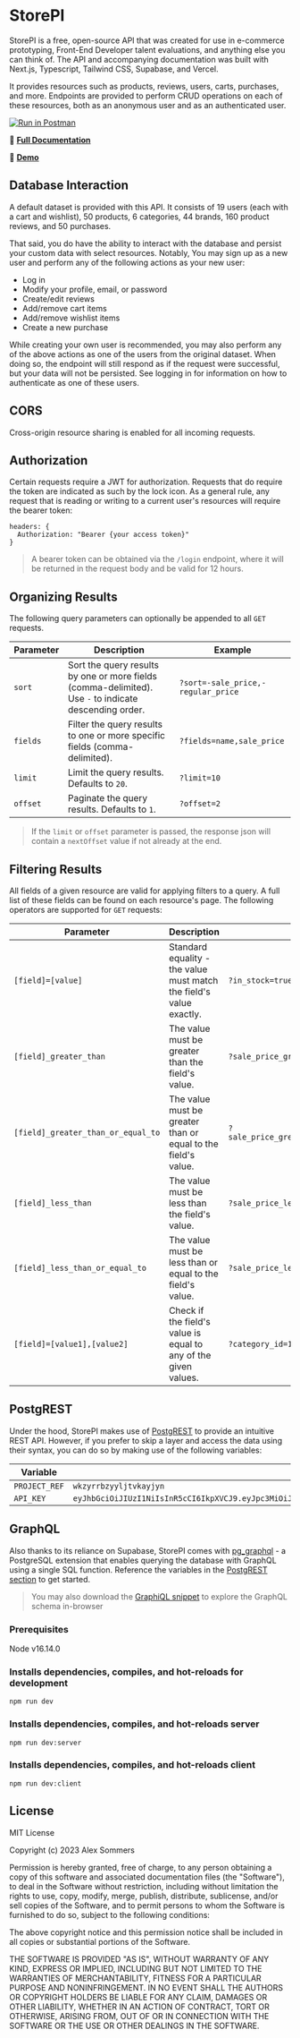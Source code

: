 # StorePI

StorePI is a free, open-source API that was created for use in e-commerce prototyping, Front-End Developer talent evaluations, and anything else you can think of. The API and accompanying documentation was built with Next.js, Typescript, Tailwind CSS, Supabase, and Vercel.

It provides resources such as products, reviews, users, carts, purchases, and more. Endpoints are provided to perform CRUD operations on each of these resources, both as an anonymous user and as an authenticated user.

[![Run in Postman](https://run.pstmn.io/button.svg)](https://app.getpostman.com/run-collection/12907395-876b1330-5f7c-4897-ab79-0603acc76801?action=collection%2Ffork&collection-url=entityId%3D12907395-876b1330-5f7c-4897-ab79-0603acc76801%26entityType%3Dcollection%26workspaceId%3D526243f7-f864-4c95-a9d4-92825249cad6#?env%5BProd%3A%20StorePI%5D=W3sia2V5IjoiVVJMIiwidmFsdWUiOiJodHRwczovL3N0b3JlcGkuaGVyb2t1YXBwLmNvbSIsImVuYWJsZWQiOnRydWUsInR5cGUiOiJkZWZhdWx0In0seyJrZXkiOiJwYXNzd29yZCIsInZhbHVlIjoicGFzc3dvcmQiLCJlbmFibGVkIjp0cnVlLCJ0eXBlIjoiZGVmYXVsdCJ9LHsia2V5Ijoiand0IiwidmFsdWUiOiIiLCJlbmFibGVkIjp0cnVlLCJ0eXBlIjoiYW55In1d)

🔗 **[Full Documentation](https://storepi.vercel.app)**

🔗 **[Demo](https://demo-storepi.netlify.app/)**

## Database Interaction

A default dataset is provided with this API. It consists of 19 users (each with a cart and wishlist), 50 products, 6 categories, 44 brands, 160 product reviews, and 50 purchases.

That said, you do have the ability to interact with the database and persist your custom data with select resources. Notably, You may sign up as a new user and perform any of the following actions as your new user:

- Log in
- Modify your profile, email, or password
- Create/edit reviews
- Add/remove cart items
- Add/remove wishlist items
- Create a new purchase

While creating your own user is recommended, you may also perform any of the above actions as one of the users from the original dataset. When doing so, the endpoint will still respond as if the request were successful, but your data will not be persisted. See logging in for information on how to authenticate as one of these users.

## CORS

Cross-origin resource sharing is enabled for all incoming requests.

## Authorization

Certain requests require a JWT for authorization. Requests that do require the token are indicated as such by the lock icon. As a general rule, any request that is reading or writing to a current user's resources will require the bearer token:

```
headers: {
  Authorization: "Bearer {your access token}"
}
```

> A bearer token can be obtained via the `/login` endpoint, where it will be returned in the request body and be valid for 12 hours.

## Organizing Results

The following query parameters can optionally be appended to all `GET` requests.

| Parameter | Description                                                                                           | Example                            |
| --------- | ----------------------------------------------------------------------------------------------------- | ---------------------------------- |
| `sort`    | Sort the query results by one or more fields (comma-delimited). Use `-` to indicate descending order. | `?sort=-sale_price,-regular_price` |
| `fields`  | Filter the query results to one or more specific fields (comma-delimited).                            | `?fields=name,sale_price`          |
| `limit`   | Limit the query results. Defaults to `20`.                                                            | `?limit=10`                        |
| `offset`  | Paginate the query results. Defaults to `1`.                                                          | `?offset=2`                        |

> If the `limit` or `offset` parameter is passed, the response json will contain a `nextOffset` value if not already at the end.

## Filtering Results

All fields of a given resource are valid for applying filters to a query. A full list of these fields can be found on each resource's page. The following operators are supported for `GET` requests:

| Parameter                          | Description                                                         | Example                                    |
| ---------------------------------- | ------------------------------------------------------------------- | ------------------------------------------ |
| `[field]=[value]`                  | Standard equality - the value must match the field's value exactly. | `?in_stock=true`                           |
| `[field]_greater_than`             | The value must be greater than the field's value.                   | `?sale_price_greater_than=100`             |
| `[field]_greater_than_or_equal_to` | The value must be greater than or equal to the field's value.       | `?sale_price_greater_than_or_equal_to=100` |
| `[field]_less_than`                | The value must be less than the field's value.                      | `?sale_price_less_than=200`                |
| `[field]_less_than_or_equal_to`    | The value must be less than or equal to the field's value.          | `?sale_price_less_than_or_equal_to=200`    |
| `[field]=[value1],[value2]`        | Check if the field's value is equal to any of the given values.     | `?category_id=1,2`                         |

## PostgREST

Under the hood, StorePI makes use of [PostgREST](https://postgrest.org/en/v7.0.0/) to provide an intuitive REST API. However, if you prefer to skip a layer and access the data using their syntax, you can do so by making use of the following variables:

| Variable      | Value                                                                                                                                                                                                              |
| ------------- | ------------------------------------------------------------------------------------------------------------------------------------------------------------------------------------------------------------------ |
| `PROJECT_REF` | `wkzyrrbzyyljtvkayjyn`                                                                                                                                                                                             |
| `API_KEY`     | `eyJhbGciOiJIUzI1NiIsInR5cCI6IkpXVCJ9.eyJpc3MiOiJzdXBhYmFzZSIsInJlZiI6IndrenlycmJ6eXlsanR2a2F5anluIiwicm9sZSI6ImFub24iLCJpYXQiOjE2ODk4MjM5NTYsImV4cCI6MjAwNTM5OTk1Nn0.dxSC_1fFOHxE5xPLfQTuzp5raKuPjoE1a9ab6vZn8KY` |

## GraphQL

Also thanks to its reliance on Supabase, StorePI comes with [pg_graphql](https://supabase.github.io/pg_graphql/supabase/#http-request) - a PostgreSQL extension that enables querying the database with GraphQL using a single SQL function. Reference the variables in the [PostgREST section](http://storepi.vercel.app/docs/introduction#postgrest) to get started.

> You may also download the [GraphiQL snippet](https://github.com/alexsommers7/store-pi/blob/380469b6f5ae93b358a72b1d31e8e415a64e11cd/public/supabase_graphiql.html) to explore the GraphQL schema in-browser

### Prerequisites

Node v16.14.0

### Installs dependencies, compiles, and hot-reloads for development

```
npm run dev
```

### Installs dependencies, compiles, and hot-reloads server

```
npm run dev:server
```

### Installs dependencies, compiles, and hot-reloads client

```
npm run dev:client
```

## License

MIT License

Copyright (c) 2023 Alex Sommers

Permission is hereby granted, free of charge, to any person obtaining a copy
of this software and associated documentation files (the "Software"), to deal
in the Software without restriction, including without limitation the rights
to use, copy, modify, merge, publish, distribute, sublicense, and/or sell
copies of the Software, and to permit persons to whom the Software is
furnished to do so, subject to the following conditions:

The above copyright notice and this permission notice shall be included in all
copies or substantial portions of the Software.

THE SOFTWARE IS PROVIDED "AS IS", WITHOUT WARRANTY OF ANY KIND, EXPRESS OR
IMPLIED, INCLUDING BUT NOT LIMITED TO THE WARRANTIES OF MERCHANTABILITY,
FITNESS FOR A PARTICULAR PURPOSE AND NONINFRINGEMENT. IN NO EVENT SHALL THE
AUTHORS OR COPYRIGHT HOLDERS BE LIABLE FOR ANY CLAIM, DAMAGES OR OTHER
LIABILITY, WHETHER IN AN ACTION OF CONTRACT, TORT OR OTHERWISE, ARISING FROM,
OUT OF OR IN CONNECTION WITH THE SOFTWARE OR THE USE OR OTHER DEALINGS IN THE
SOFTWARE.
